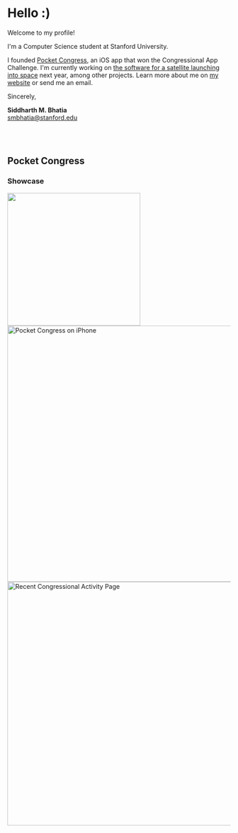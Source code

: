 # Hello :)

Welcome to my profile!

I'm a Computer Science student at Stanford University.

I founded [Pocket Congress](https://sidmb.com/articles/pocket-congress), an iOS app that won the Congressional App Challenge. I'm currently working on [the software for a satellite launching into space](https://github.com/stanford-ssi/samwise-flight-software) next year, among other projects. Learn more about me on [my website](https://sidmb.com) or send me an email.

Sincerely,

**Siddharth M. Bhatia**  
smbhatia@stanford.edu  

<br />
<br />


## Pocket Congress

### Showcase

<img src="https://pocketcongress.org/images/laurel.svg" width=300 />

<img src="https://github.com/user-attachments/assets/cef6c80f-c5f5-40c2-9e9a-4767cd81a2ee" height=579.38 alt="Pocket Congress on iPhone" />
<img src="https://github.com/user-attachments/assets/a9116ebd-535e-494d-a896-b87efdc71699" height=550.6240073768 alt="Recent Congressional Activity Page" />
